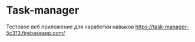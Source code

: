 # Task-manager
Тестовое веб приложение для наработки навыков 
https://task-manager-5c313.firebaseapp.com/
